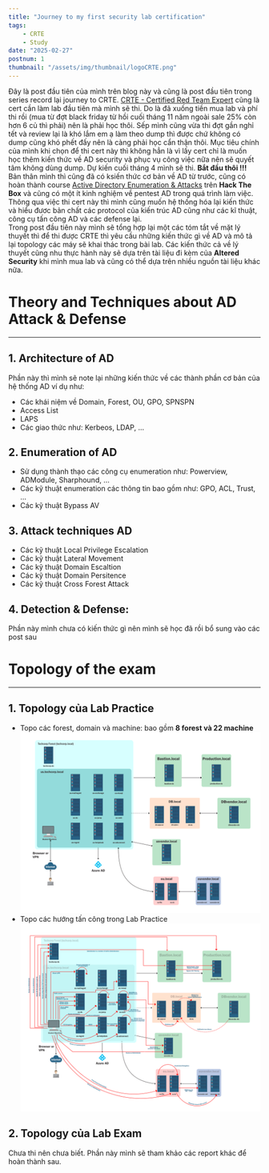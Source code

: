 ```yaml
---
title: "Journey to my first security lab certification"
tags:
    - CRTE
    - Study
date: "2025-02-27"
postnum: 1
thumbnail: "/assets/img/thumbnail/logoCRTE.png"
---
```

Đây là post đầu tiên của mình trên blog này và cũng là post đầu tiên trong series record lại journey to CRTE. [CRTE - Certified Red Team Expert](https://www.alteredsecurity.com/redteamlab) cũng là cert cần làm lab đầu tiên mà mình sẽ thi. Do là đã xuống tiền mua lab và phí thi rồi (mua từ đợt black friday từ hồi cuối tháng 11 năm ngoài sale 25% còn hơn 6 củ thì phải) nên là phải học thôi. Sếp mình cũng vừa thi đợt gần nghỉ tết và review lại là khó lắm em ạ làm theo dump thì được chứ không có dump cũng khó phết đấy nên là càng phải học cẩn thận thôi. Mục tiêu chính của mình khi chọn để thi cert này thì không hẳn là vì lấy cert chỉ là muốn học thêm kiến thức về AD security và phục vụ công việc nữa nên sẽ quyết tâm không dùng dump. Dự kiến cuối tháng 4 mình sẽ thi.
**Bắt đầu thôi !!!**
Bản thân mình thì cũng đã có ksiến thức cơ bản về AD từ trước, cũng có hoàn thành course [Active Directory Enumeration & Attacks](https://academy.hackthebox.com/module/complete/143) trên **Hack The Box** và cũng có một ít kinh nghiệm về pentest AD trong quá trình làm việc. Thông qua việc thi cert này thì mình cũng muốn hệ thống hóa lại kiến thức và hiểu đươc bản chất các protocol của kiến trúc AD cũng như các kĩ thuật, công cụ tấn công AD và các defense lại.  
Trong post đầu tiên này mình sẽ tổng hợp lại một các tóm tắt về mặt lý thuyết thì để thi được CRTE thì yêu cầu những kiến thức gì về AD và mô tả lại topology các máy sẽ khai thác trong bài lab. Các kiến thức cả về lý thuyết cũng nhu thực hành này sẽ dựa trên tài liệu đi kèm của **Altered Security** khi mình mua lab và cũng có thể dựa trên nhiều nguồn tài liệu khác nữa. 
# Theory and Techniques about AD Attack & Defense
________________
## 1. Architecture of AD
Phần này thì mình sẽ note lại những kiến thức về các thành phần cơ bản của hệ thống AD ví dụ như:
-  Các khái niệm về Domain, Forest, OU, GPO, SPNSPN
-  Access List
-  LAPS 
-  Các giao thức như: Kerbeos, LDAP, ... 
## 2. Enumeration of AD
- Sử dụng thành thạo các công cụ enumeration như: Powerview, ADModule, Sharphound, ...
- Các kỹ thuật enumeration các thông tin bao gồm như: GPO, ACL, Trust, ...
- Các kỹ thuật Bypass AV
## 3. Attack techniques AD
- Các kỹ thuật Local Privilege Escalation
- Các kỹ thuật Lateral Movement
- Các kỹ thuật Domain Escaltion
- Các kỹ thuật Domain Persitence
- Các kỹ thuật Cross Forest Attack
## 4. Detection & Defense: 
Phần này mình chưa có kiến thức gì nên mình sẽ học đã rồi bổ sung vào các post sau
# Topology of the exam
_____________________________
## 1. Topology của Lab Practice
- Topo các forest, domain và machine: bao gồm **8 forest và 22 machine**
![Lab Diagram](../../../assets/img/CRTE/LabDiagram.png)
- Topo các hướng tấn công trong Lab Practice
![All AttackFlow](../../../assets/img/CRTE/All_AttackFlow.png)
## 2. Topology của Lab Exam
Chưa thi nên chưa biết. Phần này mình sẽ tham khảo các report khác để hoàn thành sau.
